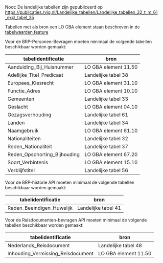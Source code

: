 Noot: De landelijke tabellen zijn gepubliceerd op https://publicaties.rvig.nl/Landelijke_tabellen/Landelijke_tabellen_32_t_m_61_excl_tabel_35

Tabellen met als bron een LO GBA element staan beschreven in de [tabelwaarden.feature](https://github.com/VNG-Realisatie/Haal-Centraal-BRP-bevragen/blob/develop/features/tabelwaarden.feature)

Voor de BRP-Personen-Bevragen moeten minimaal de volgende tabellen beschikbaar worden gemaakt:

| tabelidentificatie           | bron                 |
|------------------------------|----------------------|
| Aanduiding_Bij_Huisnummer    | LO GBA element 11.50 |
| Adellijke_Titel_Predicaat    | Landelijke tabel 38  |
| Europees_Kiesrecht           | LO GBA element 31.10 |
| Functie_Adres                | LO GBA element 10.10 |
| Gemeenten                    | Landelijke tabel 33  |
| Geslacht                     | LO GBA element 04.10 |
| Gezagsverhouding             | Landelijke tabel 61  |
| Landen                       | Landelijke tabel 34  |
| Naamgebruik                  | LO GBA element 61.10 |
| Nationaliteiten              | Landelijke tabel 32  |
| Reden_Nationaliteit          | Landelijke tabel 37  |
| Reden_Opschorting_Bijhouding | LO GBA element 67.20 |
| Soort_Verbintenis            | LO GBA element 15.10 |
| Verblijfstitel               | Landelijke tabel 56  |

Voor de BRP-historie API moeten minimaal de volgende tabellen beschikbaar worden gemaakt:

| tabelidentificatie        | bron                |
|---------------------------|---------------------|
| Reden_Beeindigen_Huwelijk | Landelijke tabel 41 |

Voor de Reisdocumenten-bevragen API moeten minimaal de volgende tabellen beschikbaar worden gemaakt:

| tabelidentificatie                | bron                 |
|-----------------------------------|----------------------|
| Nederlands_Reisdocument           | Landelijke tabel 48  |
| Inhouding_Vermissing_Reisdocument | LO GBA element 11.50 |
